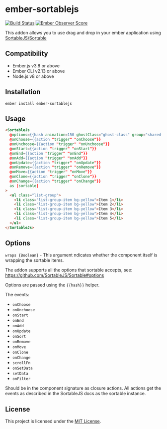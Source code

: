 ember-sortablejs
==============================================================================
[![Build Status](https://travis-ci.org/SortableJS/ember-sortablejs.svg?branch=master)](https://travis-ci.org/SortableJS/ember-sortablejs)
[![Ember Observer Score](https://emberobserver.com/badges/ember-sortablejs.svg)](https://emberobserver.com/addons/ember-sortablejs)

This addon allows you to use drag and drop in your ember application using [SortableJS/Sortable](https://github.com/SortableJS/Sortable)


Compatibility
------------------------------------------------------------------------------

* Ember.js v3.8 or above
* Ember CLI v2.13 or above
* Node.js v8 or above


Installation
------------------------------------------------------------------------------

```
ember install ember-sortablejs
```


Usage
------------------------------------------------------------------------------

```html
<SortableJs
  @options={{hash animation=150 ghostClass="ghost-class" group="shared-list"}}
  @onChoose={{action "trigger" "onChoose"}}
  @onUnchoose={{action "trigger" "onUnchoose"}}
  @onStart={{action "trigger" "onStart"}}
  @onEnd={{action "trigger" "onEnd"}}
  @onAdd={{action "trigger" "onAdd"}}
  @onUpdate={{action "trigger" "onUpdate"}}
  @onRemove={{action "trigger" "onRemove"}}
  @onMove={{action "trigger" "onMove"}}
  @onClone={{action "trigger" "onClone"}}
  @onChange={{action "trigger" "onChange"}}
  as |sortable|
>
  <ul class="list-group">
    <li class="list-group-item bg-yellow">Item 1</li>
    <li class="list-group-item bg-yellow">Item 2</li>
    <li class="list-group-item bg-yellow">Item 3</li>
    <li class="list-group-item bg-yellow">Item 4</li>
    <li class="list-group-item bg-yellow">Item 5</li>
  </ul>
</SortableJs>
```

Options
------------------------------------------------------------------------------
`wraps {Boolean}` - This argument ndicates whether the component itself is wrapping the sortable items.

The addon supports all the options that sortable accepts, see: https://github.com/SortableJS/Sortable#options

Options are passed using the `{{hash}}` helper.

The events:
- `onChoose`
- `onUnchoose`
- `onStart`
- `onEnd`
- `onAdd`
- `onUpdate`
- `onSort`
- `onRemove`
- `onMove`
- `onClone`
- `onChange`
- `scrollFn`
- `onSetData`
- `setData`
- `onFilter`

Should be in the component signature as closure actions.
All actions get the events as described in the SortableJS docs as the sortable instance.

License
------------------------------------------------------------------------------

This project is licensed under the [MIT License](LICENSE.md).
